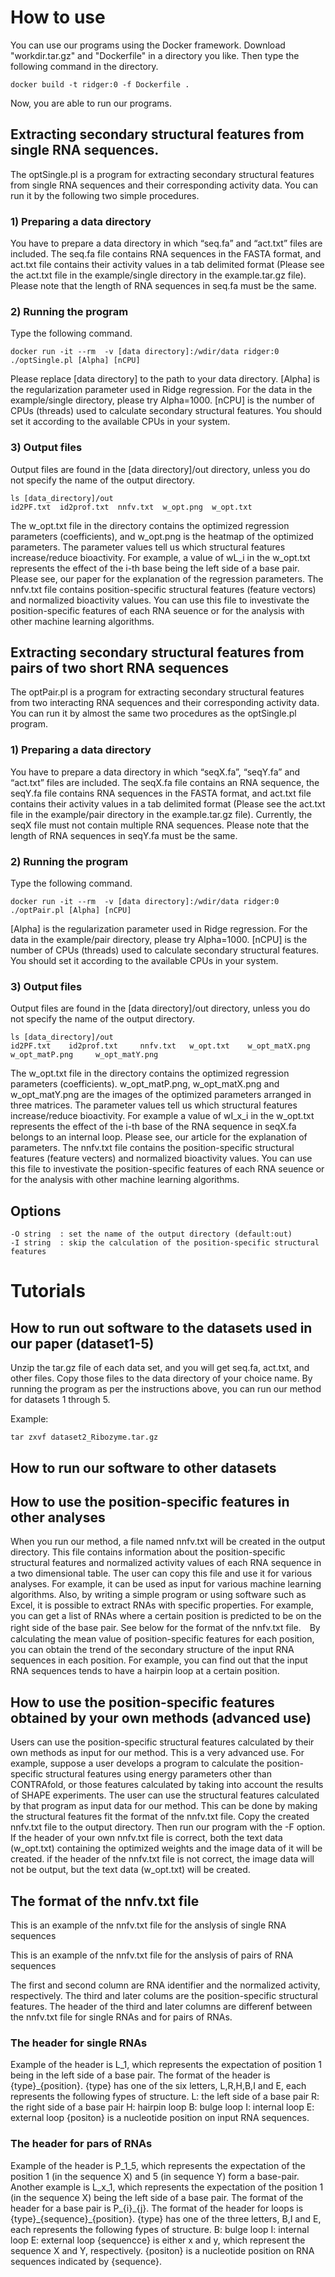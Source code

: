 # How to use
You can use our programs using the Docker framework. Download "workdir.tar.gz" and "Dockerfile" in a directory you like. Then type the following command in the directory.

```
docker build -t ridger:0 -f Dockerfile .
```

Now, you are able to run our programs.

## Extracting secondary structural features from single RNA sequences.
 The optSingle.pl is a program for extracting secondary structural features from single RNA sequences and their corresponding activity data.
 You can run it by the following two simple procedures.

### 1) Preparing a data directory
You have to prepare a data directory in which “seq.fa” and “act.txt” files are included.
The seq.fa file contains RNA sequences in the FASTA format, and act.txt file contains their activity values in a tab delimited format (Please see the act.txt file in the example/single directory in the example.tar.gz file). Please note that the length of RNA sequences in seq.fa must be the same.

### 2) Running the program
Type the following command.

```
docker run -it --rm  -v [data directory]:/wdir/data ridger:0 ./optSingle.pl [Alpha] [nCPU]
```

Please replace [data directory] to the path to your data directory. [Alpha] is the regularization parameter used in Ridge regression.
For the data in the example/single directory, please try Alpha=1000.
[nCPU] is the number of CPUs (threads) used to calculate secondary structural features. You should set it according to the available CPUs in your system.

### 3) Output files
Output files are found in the [data directory]/out directory, unless you do not specify the name of the output directory.
```
ls [data_directory]/out
id2PF.txt  id2prof.txt  nnfv.txt  w_opt.png  w_opt.txt
```
The w_opt.txt file in the directory contains the optimized regression parameters (coefficients), and w_opt.png is the heatmap of the optimized parameters. The parameter values tell us which structural features increase/reduce bioactivity. For example, a value of wL_i in the w_opt.txt represents the effect of the i-th base being the left side of a base pair. Please see, our paper for the explanation of the regression parameters. The nnfv.txt file contains position-specific structural features (feature vectors) and normalized bioactivity values. You can use this file to investivate the position-specific features of each RNA seuence or for the analysis with other machine learning algorithms.

## Extracting secondary structural features from pairs of two short RNA sequences
The optPair.pl is a program for extracting secondary structural features from two interacting RNA sequences and their corresponding activity data.
You can run it by almost the same two procedures as the optSingle.pl program.

### 1) Preparing a data directory
You have to prepare a data directory in which “seqX.fa”, “seqY.fa” and “act.txt” files are included.
The seqX.fa file contains an RNA sequence, the seqY.fa file contains RNA sequences in the FASTA format, and act.txt file contains their activity values in a tab delimited format (Please see the act.txt file in the example/pair directory in the example.tar.gz file). Currently, the seqX file must not contain multiple RNA sequences. Please note that the length of RNA sequences in seqY.fa must be the same.

### 2) Running the program
Type the following command.
```
docker run -it --rm  -v [data directory]:/wdir/data ridger:0 ./optPair.pl [Alpha] [nCPU]
```

[Alpha] is the regularization parameter used in Ridge regression. For the data in the example/pair directory, please try Alpha=1000. [nCPU] is the number of CPUs (threads) used to calculate secondary structural features. You should set it according to the available CPUs in your system.

### 3) Output files
Output files are found in the [data directory]/out directory, unless you do not specify the name of the output directory.
```
ls [data_directory]/out
id2PF.txt    id2prof.txt     nnfv.txt   w_opt.txt    w_opt_matX.png     w_opt_matP.png     w_opt_matY.png
```

The w_opt.txt file in the directory contains the optimized regression parameters (coefficients). w_opt_matP.png, w_opt_matX.png and w_opt_matY.png are the images of the optimized parameters arranged in three matrices. The parameter values tell us which structural features increase/reduce bioactivity.
For example a value of wI_x_i in the w_opt.txt represents the effect of the i-th base of the RNA sequence in seqX.fa belongs to an internal loop.
Please see, our article for the explanation of parameters. The nnfv.txt file contains the position-specific structural features (feature vecters) and normalized bioactivity values. You can use this file to investivate the position-specific features of each RNA seuence or for the analysis with other machine learning algorithms.

## Options
```
-O string  : set the name of the output directory (default:out)  
-I string  : skip the calculation of the position-specific structural features 
```

# Tutorials
## How to run out software to the datasets used in our paper (dataset1-5)
Unzip the tar.gz file of each data set, and you will get seq.fa, act.txt, and other files. Copy those files to the data directory of your choice name. By running the program as per the instructions above, you can run our method for datasets 1 through 5.

Example:
```
tar zxvf dataset2_Ribozyme.tar.gz
```


## How to run our software to other datasets


## How to use the position-specific features in other analyses
When you run our method, a file named nnfv.txt will be created in the output directory.
This file contains information about the position-specific structural features and normalized activity values of each RNA sequence in a two dimensional table. The user can copy this file and use it for various analyses. For example, it can be used as input for various machine learning algorithms. Also, by writing a simple program or using software such as Excel, it is possible to extract RNAs with specific properties. For example, you can get a list of RNAs where a certain position is predicted to be on the right side of the base pair. See below for the format of the nnfv.txt file.　By calculating the mean value of position-specific features for each position, you can obtain the trend of the secondary structure of the input RNA sequences in each position. For example, you can find out that the input RNA sequences tends to have a hairpin loop at a certain position.

## How to use the position-specific features obtained by your own methods (advanced use)
Users can use the position-specific structural features calculated by their own methods as input for our method. This is a very advanced use. For example, suppose a user develops a program to calculate the position-specific structural features using energy parameters other than CONTRAfold, or those features calculated by taking into account the results of SHAPE experiments. The user can use the structural features calculated by that program as input data for our method. This can be done by making the structural features fit the format of the nnfv.txt file. Copy the created nnfv.txt file to the output directory. Then run our program with the -F option. If the header of your own nnfv.txt file is correct, both the text data (w_opt.txt) containing the optimized weights and the image data of it will be created. if the header of the nnfv.txt file is not correct, the image data will not be output, but the text data (w_opt.txt) will be created.

## The format of the nnfv.txt file
This is an example of the nnfv.txt file for the anslysis of single RNA sequences

This is an example of the nnfv.txt file for the anslysis of pairs of RNA sequences

The first and second column are RNA identifier and the normalized activity, respectively. The third and later colums are the position-specific structural features. The header of the third and later columns are differenf between the nnfv.txt file for single RNAs and for pairs of RNAs. 

### The header for single RNAs 
Example of the header is L_1, which represents the expectation of position 1 being in the left side of a base pair. The format of the header is {type}\_{position}. {type} has one of the six letters, L,R,H,B,I and E, each represents the following fypes of structure.
L: the left side of a base pair
R: the right side of a base pair
H: hairpin loop
B: bulge loop
I: internal loop
E: external loop
{positon} is a nucleotide position on input RNA sequences.

### The header for pars of RNAs 
Example of the header is P_1_5, which represents the expectation of the position 1 (in the sequence X) and 5 (in sequence Y) form a base-pair. Another example is L_x_1, which represents the expectation of the position 1 (in the sequence X) being the left side of a base pair. The format of the header for a base pair is P_{i}\_{j}. The format of the header for loops is {type}\_{sequence}\_{position}. {type} has one of the three letters, B,I and E, each represents the following fypes of structure.
B: bulge loop
I: internal loop
E: external loop
{sequencce} is either x and y, which represent the sequence X and Y, respectively. {positon} is a nucleotide position on RNA sequences indicated by {sequence}.


